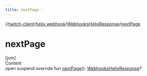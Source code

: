 ```yaml
---
title: nextPage -
---
```

//[twitch-client](../../index.md)/[helix.webhook](../index.md)/[WebhooksHelixResponse](index.md)/[nextPage](next-page.md)



# nextPage  
[jvm]  
Content  
open suspend override fun [nextPage](next-page.md)(): [WebhooksHelixResponse](index.md)?  



